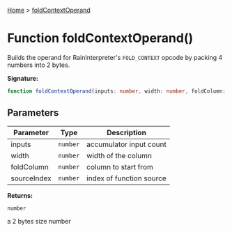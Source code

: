 [Home](../index.md) &gt; [foldContextOperand](./foldcontextoperand_1.md)

# Function foldContextOperand()

Builds the operand for RainInterpreter's `FOLD_CONTEXT` opcode by packing 4 numbers into 2 bytes.

<b>Signature:</b>

```typescript
function foldContextOperand(inputs: number, width: number, foldColumn: number, sourceIndex: number): number;
```

## Parameters

|  Parameter | Type | Description |
|  --- | --- | --- |
|  inputs | `number` | accumulator input count |
|  width | `number` | width of the column |
|  foldColumn | `number` | column to start from |
|  sourceIndex | `number` | index of function source |

<b>Returns:</b>

`number`

a 2 bytes size number

